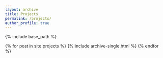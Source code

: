 ```yaml
---
layout: archive
title: Projects
permalink: /projects/
author_profile: true
---
```


{% include base_path %}

{% for post in site.projects %}
  {% include archive-single.html %}
{% endfor %}

